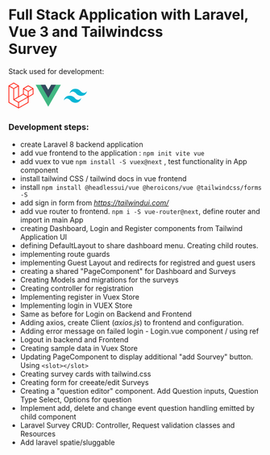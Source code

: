 # Full Stack Application with Laravel, Vue 3 and Tailwindcss <br/> Survey

Stack used for development:
<!-- Logo Laravel -->
<div style="display:inline-block;">
<svg xmlns="http://www.w3.org/2000/svg" width="50" height="52" viewBox="0 0 50 52"><title>Logomark</title><path d="M49.626 11.564a.809.809 0 0 1 .028.209v10.972a.8.8 0 0 1-.402.694l-9.209 5.302V39.25c0 .286-.152.55-.4.694L20.42 51.01c-.044.025-.092.041-.14.058-.018.006-.035.017-.054.022a.805.805 0 0 1-.41 0c-.022-.006-.042-.018-.063-.026-.044-.016-.09-.03-.132-.054L.402 39.944A.801.801 0 0 1 0 39.25V6.334c0-.072.01-.142.028-.21.006-.023.02-.044.028-.067.015-.042.029-.085.051-.124.015-.026.037-.047.055-.071.023-.032.044-.065.071-.093.023-.023.053-.04.079-.06.029-.024.055-.05.088-.069h.001l9.61-5.533a.802.802 0 0 1 .8 0l9.61 5.533h.002c.032.02.059.045.088.068.026.02.055.038.078.06.028.029.048.062.072.094.017.024.04.045.054.071.023.04.036.082.052.124.008.023.022.044.028.068a.809.809 0 0 1 .028.209v20.559l8.008-4.611v-10.51c0-.07.01-.141.028-.208.007-.024.02-.045.028-.068.016-.042.03-.085.052-.124.015-.026.037-.047.054-.071.024-.032.044-.065.072-.093.023-.023.052-.04.078-.06.03-.024.056-.05.088-.069h.001l9.611-5.533a.801.801 0 0 1 .8 0l9.61 5.533c.034.02.06.045.09.068.025.02.054.038.077.06.028.029.048.062.072.094.018.024.04.045.054.071.023.039.036.082.052.124.009.023.022.044.028.068zm-1.574 10.718v-9.124l-3.363 1.936-4.646 2.675v9.124l8.01-4.611zm-9.61 16.505v-9.13l-4.57 2.61-13.05 7.448v9.216l17.62-10.144zM1.602 7.719v31.068L19.22 48.93v-9.214l-9.204-5.209-.003-.002-.004-.002c-.031-.018-.057-.044-.086-.066-.025-.02-.054-.036-.076-.058l-.002-.003c-.026-.025-.044-.056-.066-.084-.02-.027-.044-.05-.06-.078l-.001-.003c-.018-.03-.029-.066-.042-.1-.013-.03-.03-.058-.038-.09v-.001c-.01-.038-.012-.078-.016-.117-.004-.03-.012-.06-.012-.09v-.002-21.481L4.965 9.654 1.602 7.72zm8.81-5.994L2.405 6.334l8.005 4.609 8.006-4.61-8.006-4.608zm4.164 28.764l4.645-2.674V7.719l-3.363 1.936-4.646 2.675v20.096l3.364-1.937zM39.243 7.164l-8.006 4.609 8.006 4.609 8.005-4.61-8.005-4.608zm-.801 10.605l-4.646-2.675-3.363-1.936v9.124l4.645 2.674 3.364 1.937v-9.124zM20.02 38.33l11.743-6.704 5.87-3.35-8-4.606-9.211 5.303-8.395 4.833 7.993 4.524z" fill="#FF2D20" fill-rule="evenodd"/></svg>
<!-- Logo VueJS -->
<svg xmlns="http://www.w3.org/2000/svg" version="1.1" width="50" height="52" viewBox="0 0 261.76 226.69"><g transform="matrix(1.3333 0 0 -1.3333 -76.311 313.34)"><g transform="translate(178.06 235.01)"><path d="m0 0-22.669-39.264-22.669 39.264h-75.491l98.16-170.02 98.16 170.02z" fill="#41b883"/></g><g transform="translate(178.06 235.01)"><path d="m0 0-22.669-39.264-22.669 39.264h-36.227l58.896-102.01 58.896 102.01z" fill="#34495e"/></g></g></svg>
<!-- Logo Tailwind -->
<svg xmlns="http://www.w3.org/2000/svg" width="50" height="52" viewBox="0 0 1000 1000" fill="none">
<path d="M489.5 226.499C328 231.632 280 346.999 269 409.499C283.333 386.332 328.5 335.5 395 335.5C472.5 335.5 531.5 422 567.5 449C611.237 481.803 699.123 525.115 814.5 490C906.5 462 949.167 364.332 958.5 317.999C914 378.499 846.5 414.838 763 371.999C705.5 342.499 662.5 221 489.5 226.499Z" fill="#07B6D5"/>
<path d="M261 500.999C99.5 506.132 51.5 621.499 40.5 683.999C54.8333 660.832 100 610 166.5 610C244 610 303 696.5 339 723.5C382.737 756.303 470.623 799.615 586 764.5C678 736.5 720.667 638.832 730 592.499C685.5 652.999 618 689.338 534.5 646.499C477 616.999 434 495.5 261 500.999Z" fill="#07B6D5"/>
</svg>
</div>

<br/>

### Development steps:

- create Laravel 8 backend application
- add vue frontend to the application : ```npm init vite vue```
- add vuex to vue ```npm install -S vuex@next``` , test functionality in App component
- install tailwind CSS / tailwind docs in vue frontend
- install ```npm install @headlessui/vue @heroicons/vue @tailwindcss/forms -S```
- add sign in form from _https://tailwindui.com/_
- add vue router to frontend. ```npm i -S vue-router@next```, define router and import in main App
- creating Dashboard, Login and Register components from Tailwind Application UI
- defining DefaultLayout to share dashboard menu. Creating child routes.
- implementing route guards
- implementing Guest Layout and redirects for registred and guest users
- creating a shared "PageComponent" for Dashboard and Surveys
- Creating Models and migrations for the surveys
- Creating controller for registration
- Implementing register in Vuex Store
- Implementing login in VUEX Store
- Same as before for Login on Backend and Frontend
- Adding axios, create Client (_axios.js_) to frontend and configuration.
- Adding error message on failed login - Login.vue component / using ref
- Logout in backend and Frontend
- Creating sample data in Vuex Store
- Updating PageComponent to display additional "add Sourvey" button. Using ```<slot></slot>```
- Creating survey cards with tailwind.css
- Creating form for creeate/edit Surveys
- Creating a "question editor" component. Add Question inputs, Question Type Select, Options for question
- Implement add, delete and change event question handling emitted by child component
- Laravel Survey CRUD: Controller, Request validation classes and Resources
- Add laravel spatie/sluggable



